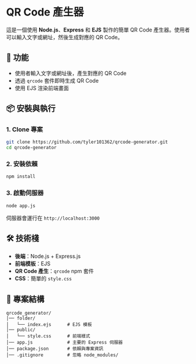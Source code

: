 # QR Code 產生器

這是一個使用 **Node.js**、**Express** 和 **EJS** 製作的簡單 QR Code 產生器。使用者可以輸入文字或網址，然後生成對應的 QR Code。

## 🚀 功能
- 使用者輸入文字或網址後，產生對應的 QR Code
- 透過 `qrcode` 套件即時生成 QR Code
- 使用 EJS 渲染前端畫面

## 📦 安裝與執行

### 1. **Clone 專案**
```sh
git clone https://github.com/tyler101362/qrcode-generator.git
cd qrcode-generator
```

### 2. **安裝依賴**
```sh
npm install
```

### 3. **啟動伺服器**
```sh
node app.js
```

伺服器會運行在 `http://localhost:3000`

## 🛠 技術棧
- **後端**：Node.js + Express.js
- **前端模板**：EJS
- **QR Code 產生**：`qrcode` npm 套件
- **CSS**：簡單的 `style.css`

## 📜 專案結構
```
qrcode_generator/
│── folder/
│   └── index.ejs      # EJS 模板
│── public/
│   └── style.css      # 前端樣式
│── app.js             # 主要的 Express 伺服器
│── package.json       # 依賴與專案資訊
│── .gitignore         # 忽略 node_modules/
```

